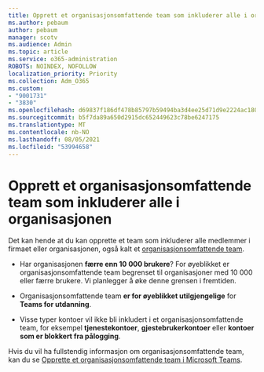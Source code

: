 ```yaml
---
title: Opprett et organisasjonsomfattende team som inkluderer alle i organisasjonen
ms.author: pebaum
author: pebaum
manager: scotv
ms.audience: Admin
ms.topic: article
ms.service: o365-administration
ROBOTS: NOINDEX, NOFOLLOW
localization_priority: Priority
ms.collection: Adm_O365
ms.custom:
- "9001731"
- "3830"
ms.openlocfilehash: d69837f186df478b85797b59494ba3d4ee25d71d9e2224ac1803fc835da33fd9
ms.sourcegitcommit: b5f7da89a650d2915dc652449623c78be6247175
ms.translationtype: MT
ms.contentlocale: nb-NO
ms.lasthandoff: 08/05/2021
ms.locfileid: "53994658"
---
```

# <a name="create-an-org-wide-team-that-includes-everyone-in-your-organization"></a>Opprett et organisasjonsomfattende team som inkluderer alle i organisasjonen

Det kan hende at du kan opprette et team som inkluderer alle medlemmer i firmaet eller organisasjonen, også kalt et [organisasjonsomfattende team](https://docs.microsoft.com/microsoftteams/create-an-org-wide-team).

- Har organisasjonen **færre enn 10 000 brukere**? For øyeblikket er organisasjonsomfattende team begrenset til organisasjoner med 10 000 eller færre brukere. Vi planlegger å øke denne grensen i fremtiden.

- Organisasjonsomfattende team **er for øyeblikket utilgjengelige** for **Teams for utdanning**.

- Visse typer kontoer vil ikke bli inkludert i et organisasjonsomfattende team, for eksempel **tjenestekontoer**, **gjestebrukerkontoer** eller **kontoer som er blokkert fra pålogging**.

Hvis du vil ha fullstendig informasjon om organisasjonsomfattende team, kan du se [Opprette et organisasjonsomfattende team i Microsoft Teams](https://docs.microsoft.com/microsoftteams/create-an-org-wide-team). 

